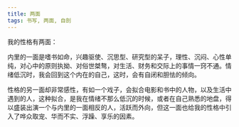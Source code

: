```yaml
---
title: 两面
tags: 书写, 两面, 自剖
---
```



我的性格有两面：

内里的一面是嗜书如命，兴趣驱使、沉思型、研究型的呆子，理性、沉闷、心性单纯，对心中的原则执拗、对俗世桀骜，对生活、财务和交际上的事情一窍不通。情绪低沉时，我会回到这个内在的自己，这时，会有自闭和胆怯的倾向。

性格的另一面却非常感性，有如一个戏子，会拟合电影和书中的人物，以及生活中遇到的人，这种拟合，是我在情绪不那么低沉的时候，或者在自己熟悉的地盘，得以盛装出演一个与内里的一面相反的人，活跃而外向，但这一面也给我的性格中引入了哗众取宠、华而不实、浮躁、享乐的因素。

